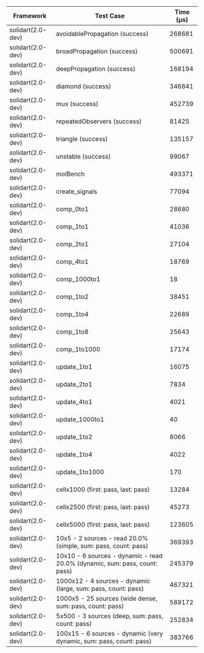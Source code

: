 | Framework | Test Case | Time (μs) |
| --- | --- | --- |
| solidart(2.0-dev) | avoidablePropagation (success) | 268681 |
| solidart(2.0-dev) | broadPropagation (success) | 500691 |
| solidart(2.0-dev) | deepPropagation (success) | 168194 |
| solidart(2.0-dev) | diamond (success) | 346841 |
| solidart(2.0-dev) | mux (success) | 452739 |
| solidart(2.0-dev) | repeatedObservers (success) | 81425 |
| solidart(2.0-dev) | triangle (success) | 135157 |
| solidart(2.0-dev) | unstable (success) | 99067 |
| solidart(2.0-dev) | molBench | 493371 |
| solidart(2.0-dev) | create_signals | 77094 |
| solidart(2.0-dev) | comp_0to1 | 28680 |
| solidart(2.0-dev) | comp_1to1 | 41036 |
| solidart(2.0-dev) | comp_2to1 | 27104 |
| solidart(2.0-dev) | comp_4to1 | 18769 |
| solidart(2.0-dev) | comp_1000to1 | 18 |
| solidart(2.0-dev) | comp_1to2 | 38451 |
| solidart(2.0-dev) | comp_1to4 | 22689 |
| solidart(2.0-dev) | comp_1to8 | 25643 |
| solidart(2.0-dev) | comp_1to1000 | 17174 |
| solidart(2.0-dev) | update_1to1 | 16075 |
| solidart(2.0-dev) | update_2to1 | 7834 |
| solidart(2.0-dev) | update_4to1 | 4021 |
| solidart(2.0-dev) | update_1000to1 | 40 |
| solidart(2.0-dev) | update_1to2 | 8066 |
| solidart(2.0-dev) | update_1to4 | 4022 |
| solidart(2.0-dev) | update_1to1000 | 170 |
| solidart(2.0-dev) | cellx1000 (first: pass, last: pass) | 13284 |
| solidart(2.0-dev) | cellx2500 (first: pass, last: pass) | 45273 |
| solidart(2.0-dev) | cellx5000 (first: pass, last: pass) | 123605 |
| solidart(2.0-dev) | 10x5 - 2 sources - read 20.0% (simple, sum: pass, count: pass) | 369393 |
| solidart(2.0-dev) | 10x10 - 6 sources - dynamic - read 20.0% (dynamic, sum: pass, count: pass) | 245379 |
| solidart(2.0-dev) | 1000x12 - 4 sources - dynamic (large, sum: pass, count: pass) | 467321 |
| solidart(2.0-dev) | 1000x5 - 25 sources (wide dense, sum: pass, count: pass) | 589172 |
| solidart(2.0-dev) | 5x500 - 3 sources (deep, sum: pass, count: pass) | 252834 |
| solidart(2.0-dev) | 100x15 - 6 sources - dynamic (very dynamic, sum: pass, count: pass) | 383766 |
